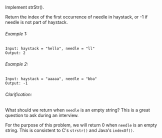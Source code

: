 Implement strStr().

Return the index of the first occurrence of needle in haystack, or -1 if needle is not part of haystack.

###### Example 1:
```
Input: haystack = "hello", needle = "ll"
Output: 2
```
###### Example 2:
```
Input: haystack = "aaaaa", needle = "bba"
Output: -1
```
###### Clarification:

What should we return when `needle` is an empty string? This is a great question to ask during an interview.

For the purpose of this problem, we will return 0 when `needle` is an empty string. This is consistent to C's `strstr()` and Java's `indexOf()`.